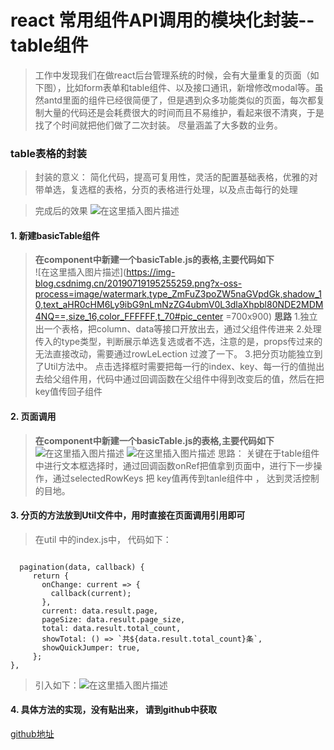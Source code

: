 # react 常用组件API调用的模块化封装--table组件
>  工作中发现我们在做react后台管理系统的时候，会有大量重复的页面（如下图），比如form表单和table组件、以及接口通讯，新增修改modal等。虽然antd里面的组件已经很简便了，但是遇到众多功能类似的页面，每次都复制大量的代码还是会耗费很大的时间而且不易维护，看起来很不清爽，于是找了个时间就把他们做了二次封装。 尽量涵盖了大多数的业务。



### **table表格的封装**

> 封装的意义： 简化代码，提高可复用性，灵活的配置基础表格，优雅的对带单选，复选框的表格，分页的表格进行处理，以及点击每行的处理

> 完成后的效果
> ![在这里插入图片描述](https://img-blog.csdnimg.cn/20190719195115407.png?x-oss-process=image/watermark,type_ZmFuZ3poZW5naGVpdGk,shadow_10,text_aHR0cHM6Ly9ibG9nLmNzZG4ubmV0L3dlaXhpbl80NDE2MDM4NQ==,size_16,color_FFFFFF,t===0x30==#pic_center)
#### 1. 新建basicTable组件
  > **在component中新建一个basicTable.js的表格,主要代码如下**
  > <br/>![在这里插入图片描述](https://img-blog.csdnimg.cn/20190719195255259.png?x-oss-process=image/watermark,type_ZmFuZ3poZW5naGVpdGk,shadow_10,text_aHR0cHM6Ly9ibG9nLmNzZG4ubmV0L3dlaXhpbl80NDE2MDM4NQ==,size_16,color_FFFFFF,t_70#pic_center =700x900)
> **思路**
>1.独立出一个表格，把column、data等接口开放出去，通过父组件传进来
>2.处理传入的type类型，判断展示单选复选或者不选，注意的是，props传过来的无法直接改动，需要通过rowLeLection 过渡了一下。
>3.把分页功能独立到了Util方法中。 点击选择框时需要把每一行的index、key、每一行的值抛出去给父组件用，代码中通过回调函数在父组件中得到改变后的值，然后在把key值传回子组件



#### 2. 页面调用
  > **在component中新建一个basicTable.js的表格,主要代码如下**
  > <br/>
![在这里插入图片描述](https://img-blog.csdnimg.cn/20190720111908803.png?x-oss-process=image/watermark,type_ZmFuZ3poZW5naGVpdGk,shadow_10,text_aHR0cHM6Ly9ibG9nLmNzZG4ubmV0L3dlaXhpbl80NDE2MDM4NQ==,size_16,color_FFFFFF,t_70)
![在这里插入图片描述](https://img-blog.csdnimg.cn/20190720111901593.png?x-oss-process=image/watermark,type_ZmFuZ3poZW5naGVpdGk,shadow_10,text_aHR0cHM6Ly9ibG9nLmNzZG4ubmV0L3dlaXhpbl80NDE2MDM4NQ==,size_16,color_FFFFFF,t_70)
>思路： 关键在于table组件中进行文本框选择时，通过回调函数onRef把值拿到页面中，进行下一步操作，通过selectedRowKeys 把 key值再传到tanle组件中 ， 达到灵活控制的目地。



#### 3. 分页的方法放到Util文件中，用时直接在页面调用引用即可
  >  在util 中的index.js中， 代码如下：
   ```
   
     pagination(data, callback) {
	    return {
	      onChange: current => {
	        callback(current);
	      },
	      current: data.result.page,
	      pageSize: data.result.page_size,
	      total: data.result.total_count,
	      showTotal: () => `共${data.result.total_count}条`,
	      showQuickJumper: true,
	    };
   },

 ```

> 引入如下：![在这里插入图片描述](https://img-blog.csdnimg.cn/20190720112843994.jpeg?x-oss-process=image/watermark,type_ZmFuZ3poZW5naGVpdGk,shadow_10,text_aHR0cHM6Ly9ibG9nLmNzZG4ubmV0L3dlaXhpbl80NDE2MDM4NQ==,size_16,color_FFFFFF,t_70)



#### 4. 具体方法的实现，没有贴出来，	请到github中获取
[github地址](https://github.com/s2265681/component)